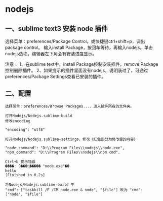 # nodejs
## 一、sublime text3 安装 node 插件

选择菜单：preferences/Package Control，或快捷键ctrl+shift+p，调出package control。
输入install Package，按回车等待，再输入nodejs。单击nodejs选项，编辑器左下角会有安装进度显示。

注意：
1、在sublime text中，install Package控制安装插件，remove Package控制删除插件。
2、如果提示的插件里面没有nodejs，说明装过了，可通过preferences/Package Settings查看已安装的插件。

## 二、配置
```
选择菜单：preferences/Browse Packages...，进入插件所在的文件夹。

打开Nodejs/Nodejs.sublime-build
修改encoding

"encoding": "utf8"

打开Nodejs/Nodejs.sublime-settings，修改（红色部分为修改后的内容）

"node_command": "D:\\Program Files\\nodejs\\node.exe", 
"npm_command": "D:\\Program Files\\nodejs\\npm.cmd",
```


```
Ctrl+b 提示错误
����: û���ҵ����� "node.exe"��
hello
[Finished in 0.2s]
```

```
将Nodejs/Nodejs.sublime-build 中 
"cmd": ["taskkill /F /IM node.exe & node", "$file"] 改为 "cmd": ["node", "$file"]
```


